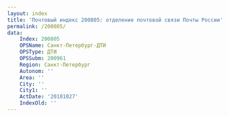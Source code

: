 ```yaml
---
layout: index
title: 'Почтовый индекс 200805: отделение почтовой связи Почты России'
permalink: /200805/
data:
    Index: 200805
    OPSName: Санкт-Петербург-ДТИ
    OPSType: ДТИ
    OPSSubm: 200961
    Region: Санкт-Петербург
    Autonom: ''
    Area: ''
    City: ''
    City1: ''
    ActDate: '20101027'
    IndexOld: ''
---
```

